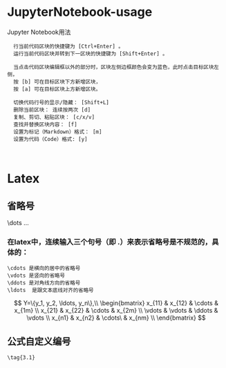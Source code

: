 # JupyterNotebook-usage
Jupyter Notebook用法

```
  行当前代码区块的快捷键为 [Ctrl+Enter] 。
  运行当前代码区块并转到下一区块的快捷键为 [Shift+Enter] 。

  当点击代码区块编辑框以外的部分时，区块左侧边框颜色会变为蓝色，此时点击目标区块左侧，
  按 [b] 可在目标区块下方新增区块，
  按 [a] 可在目标区块上方新增区块。
  
  切换代码行号的显示/隐藏： [Shift+L]
  删除当前区块： 连续按两次 [d]
  复制、剪切、粘贴区块： [c/x/v]
  查找并替换区块内容： [f]
  设置为标记（Markdown）格式： [m]
  设置为代码（Code）格式: [y]
  
  
```

# Latex

## 省略号
  \dots
  $\dots$

### 在latex中，连续输入三个句号（即 .）来表示省略号是不规范的，具体的：

    \cdots 是横向的居中的省略号
    \vdots 是竖向的省略号
    \ddots 是对角线方向的省略号
    \ldots  是跟文本底线对齐的省略号
   
$$
    Y=\{y_1, y_2, \ldots, y_n\},\\
    \begin{bmatrix}
    	x_{11} & x_{12}  & \cdots   & x_{1m}   \\
    	x_{21} & x_{22}  & \cdots   & x_{2m}  \\
    	\vdots & \vdots  & \ddots   & \vdots  \\
    	x_{n1} & x_{n2}  & \cdots\  & x_{nm}  \\
    \end{bmatrix}
$$
    

## 公式自定义编号 
    \tag{3.1}
